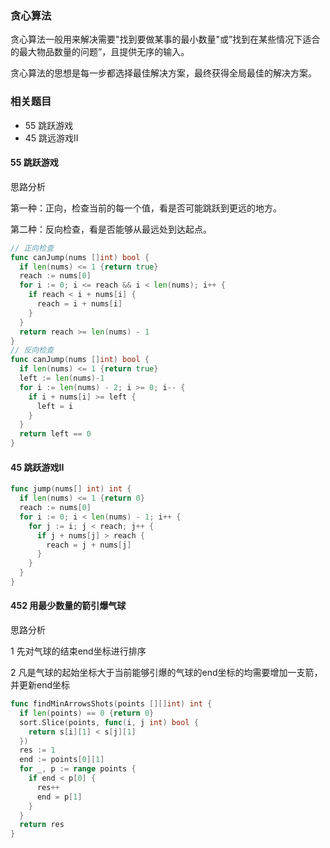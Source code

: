 ### 贪心算法

贪心算法一般用来解决需要"找到要做某事的最小数量"或”找到在某些情况下适合的最大物品数量的问题”，且提供无序的输入。

贪心算法的思想是每一步都选择最佳解决方案，最终获得全局最佳的解决方案。

### 相关题目

- 55 跳跃游戏
- 45 跳远游戏II



#### 55 跳跃游戏

思路分析

第一种：正向，检查当前的每一个值，看是否可能跳跃到更远的地方。

第二种：反向检查，看是否能够从最远处到达起点。

```go
// 正向检查
func canJump(nums []int) bool {
  if len(nums) <= 1 {return true}
  reach := nums[0]
  for i := 0; i <= reach && i < len(nums); i++ {
    if reach < i + nums[i] {
      reach = i + nums[i]
    }
  }
  return reach >= len(nums) - 1
}
// 反向检查
func canJump(nums []int) bool {
  if len(nums) <= 1 {return true}
  left := len(nums)-1
  for i := len(nums) - 2; i >= 0; i-- {
    if i + nums[i] >= left {
      left = i
    }
  }
  return left == 0
}
```

#### 45 跳跃游戏II



```go
func jump(nums[] int) int {
  if len(nums) <= 1 {return 0}
  reach := nums[0]
  for i := 0; i < len(nums) - 1; i++ {
    for j := i; j < reach; j++ {
      if j + nums[j] > reach {
        reach = j + nums[j]
      }
    }
  }
}
```

#### 452 用最少数量的箭引爆气球

思路分析

1 先对气球的结束end坐标进行排序

2 凡是气球的起始坐标大于当前能够引爆的气球的end坐标的均需要增加一支箭，并更新end坐标

```go
func findMinArrowsShots(points [][]int) int {
  if len(points) == 0 {return 0}
  sort.Slice(points, func(i, j int) bool {
    return s[i][1] < s[j][1]
  })
  res := 1
  end := points[0][1]
  for _, p := range points {
    if end < p[0] {
      res++
      end = p[1]
    }
  }
  return res
}
```

